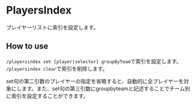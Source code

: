 # PlayersIndex
プレイヤーリストに索引を設定します。

## How to use
`/playersindex set [player|selector] groupByTeam`で索引を設定します。  
`/playersindex clear`で索引を削除します。

set句の第二引数のプレイヤーの指定を省略すると、自動的に全プレイヤーを対象にします。また、set句の第三引数にgroupbyteamと記述することでチーム別に索引を設定することができます。  
